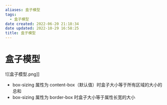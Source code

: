 ```yaml
---
aliases: 盒子模型
tags:
  - 盒子模型
date created: 2022-06-20 21:18:34
date updated: 2022-10-29 16:58:25
title: 盒子模型
---
```


# 盒子模型

![[盒子模型.png]]

- box-sizing 属性为 content-box（默认值）时盒子大小等于所有区域的大小的总和
- box-sizing 属性为 border-box 时盒子大小等于属性长宽的大小
